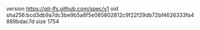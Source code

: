 version https://git-lfs.github.com/spec/v1
oid sha256:bcd3db9a7dc3be9b5a8f5e085802812c9f22f29db72bf4626333fa4889bdac7d
size 1754
